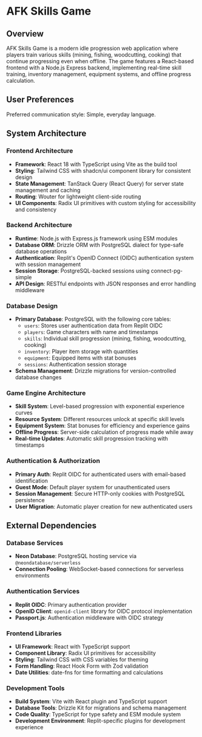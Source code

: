 # AFK Skills Game

## Overview

AFK Skills Game is a modern idle progression web application where players train various skills (mining, fishing, woodcutting, cooking) that continue progressing even when offline. The game features a React-based frontend with a Node.js Express backend, implementing real-time skill training, inventory management, equipment systems, and offline progress calculation.

## User Preferences

Preferred communication style: Simple, everyday language.

## System Architecture

### Frontend Architecture
- **Framework**: React 18 with TypeScript using Vite as the build tool
- **Styling**: Tailwind CSS with shadcn/ui component library for consistent design
- **State Management**: TanStack Query (React Query) for server state management and caching
- **Routing**: Wouter for lightweight client-side routing
- **UI Components**: Radix UI primitives with custom styling for accessibility and consistency

### Backend Architecture
- **Runtime**: Node.js with Express.js framework using ESM modules
- **Database ORM**: Drizzle ORM with PostgreSQL dialect for type-safe database operations
- **Authentication**: Replit's OpenID Connect (OIDC) authentication system with session management
- **Session Storage**: PostgreSQL-backed sessions using connect-pg-simple
- **API Design**: RESTful endpoints with JSON responses and error handling middleware

### Database Design
- **Primary Database**: PostgreSQL with the following core tables:
  - `users`: Stores user authentication data from Replit OIDC
  - `players`: Game characters with name and timestamps
  - `skills`: Individual skill progression (mining, fishing, woodcutting, cooking)
  - `inventory`: Player item storage with quantities
  - `equipment`: Equipped items with stat bonuses
  - `sessions`: Authentication session storage
- **Schema Management**: Drizzle migrations for version-controlled database changes

### Game Engine Architecture
- **Skill System**: Level-based progression with exponential experience curves
- **Resource System**: Different resources unlock at specific skill levels
- **Equipment System**: Stat bonuses for efficiency and experience gains
- **Offline Progress**: Server-side calculation of progress made while away
- **Real-time Updates**: Automatic skill progression tracking with timestamps

### Authentication & Authorization
- **Primary Auth**: Replit OIDC for authenticated users with email-based identification
- **Guest Mode**: Default player system for unauthenticated users
- **Session Management**: Secure HTTP-only cookies with PostgreSQL persistence
- **User Migration**: Automatic player creation for new authenticated users

## External Dependencies

### Database Services
- **Neon Database**: PostgreSQL hosting service via `@neondatabase/serverless`
- **Connection Pooling**: WebSocket-based connections for serverless environments

### Authentication Services
- **Replit OIDC**: Primary authentication provider
- **OpenID Client**: `openid-client` library for OIDC protocol implementation
- **Passport.js**: Authentication middleware with OIDC strategy

### Frontend Libraries
- **UI Framework**: React with TypeScript support
- **Component Library**: Radix UI primitives for accessibility
- **Styling**: Tailwind CSS with CSS variables for theming
- **Form Handling**: React Hook Form with Zod validation
- **Date Utilities**: date-fns for time formatting and calculations

### Development Tools
- **Build System**: Vite with React plugin and TypeScript support
- **Database Tools**: Drizzle Kit for migrations and schema management
- **Code Quality**: TypeScript for type safety and ESM module system
- **Development Environment**: Replit-specific plugins for development experience